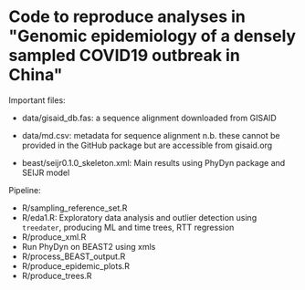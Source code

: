 #  Code to reproduce analyses in "Genomic epidemiology of a densely sampled COVID19 outbreak in China"

Important files: 

* data/gisaid_db.fas: a sequence alignment downloaded from GISAID
* data/md.csv: metadata for sequence alignment
n.b. these cannot be provided in the GitHub package but are accessible from gisaid.org

* beast/seijr0.1.0_skeleton.xml: Main results using PhyDyn package and SEIJR model

Pipeline:
* R/sampling_reference_set.R
* R/eda1.R: Exploratory data analysis and outlier detection using `treedater`, producing ML and time trees, RTT regression
* R/produce_xml.R
* Run PhyDyn on BEAST2 using xmls
* R/process_BEAST_output.R
* R/produce_epidemic_plots.R
* R/produce_trees.R